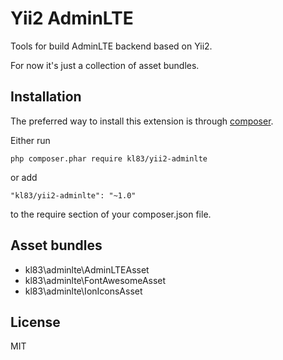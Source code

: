 # Yii2 AdminLTE

Tools for build AdminLTE backend based on Yii2.

For now it's just a collection of asset bundles.

## Installation

The preferred way to install this extension is through
[composer](https://getcomposer.org/).

Either run

~~~
php composer.phar require kl83/yii2-adminlte
~~~

or add

~~~
"kl83/yii2-adminlte": "~1.0"
~~~

to the require section of your composer.json file.

## Asset bundles

- kl83\adminlte\AdminLTEAsset
- kl83\adminlte\FontAwesomeAsset
- kl83\adminlte\IonIconsAsset

## License

MIT